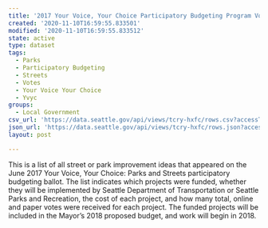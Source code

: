 ```yaml
---
title: '2017 Your Voice, Your Choice Participatory Budgeting Program Voting Results'
created: '2020-11-10T16:59:55.833501'
modified: '2020-11-10T16:59:55.833512'
state: active
type: dataset
tags:
  - Parks
  - Participatory Budgeting
  - Streets
  - Votes
  - Your Voice Your Choice
  - Yvyc
groups:
  - Local Government
csv_url: 'https://data.seattle.gov/api/views/tcry-hxfc/rows.csv?accessType=DOWNLOAD'
json_url: 'https://data.seattle.gov/api/views/tcry-hxfc/rows.json?accessType=DOWNLOAD'
layout: post

---
```

This is a list of all street or park improvement ideas that appeared on the June 2017 Your Voice, Your Choice: Parks and Streets participatory budgeting ballot. The list indicates which projects were funded, whether they will be implemented by Seattle Department of Transportation or Seattle Parks and Recreation, the cost of each project, and how many total, online and paper votes were received for each project. The funded projects will be included in the Mayor’s 2018 proposed budget, and work will begin in 2018.

